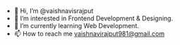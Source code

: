 - 👋 Hi, I’m @vaishnavisrajput
- 👀 I’m interested in Frontend Development & Designing.
- 🌱 I’m currently learning Web Development.
- 📫 How to reach me vaishnavirajput981@gmail.com

<!---
vaishnavisrajput/vaishnavisrajput is a ✨ special ✨ repository because its `README.md` (this file) appears on your GitHub profile.
You can click the Preview link to take a look at your changes.
--->
